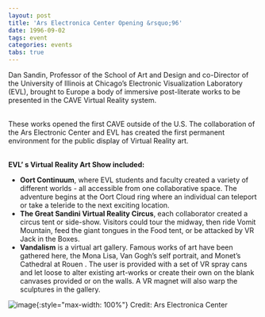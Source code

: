 ```yaml
---
layout: post
title: 'Ars Electronica Center Opening &rsquo;96'
date: 1996-09-02
tags: event
categories: events
tabs: true
---
```


Dan Sandin, Professor of the School of Art and Design and co-Director of the University of Illinois at Chicago&rsquo;s Electronic Visualization Laboratory (EVL), brought to Europe a body of immersive post-literate works to be presented in the CAVE Virtual Reality system.<br><br>

These works opened the first CAVE outside of the U.S. The collaboration of the Ars Electronic Center and EVL has created the first permanent environment for the public display of Virtual Reality art.<br><br>

<strong>EVL&rsquo; s Virtual Reality Art Show included:</strong>
<ul>
<li><strong>Oort Continuum</strong>, where EVL students and faculty created a variety of different worlds - all accessible from one collaborative space. The adventure begins at the Oort Cloud ring where an individual can teleport or take a teleride to the next exciting location.</li>
<li><strong>The Great Sandini Virtual Reality Circus</strong>, each collaborator created a circus tent or side-show. Visitors could tour the midway, then ride Vomit Mountain, feed the giant tongues in the Food tent, or be attacked by VR Jack in the Boxes.</li>
<li><strong>Vandalism</strong> is a virtual art gallery. Famous works of art have been gathered here, the Mona Lisa, Van Gogh&rsquo;s self portrait, and Monet&rsquo;s Cathedral at Rouen . The user is provided with a set of VR spray cans and let loose to alter existing art-works or create their own on the blank canvases provided or on the walls. A VR magnet will also warp the sculptures in the gallery.</li>
</ul>

![image](https://www.evl.uic.edu/output/originals/ars96gif.gif-srcw.jpg){:style="max-width: 100%"}
Credit: Ars Electronica Center

